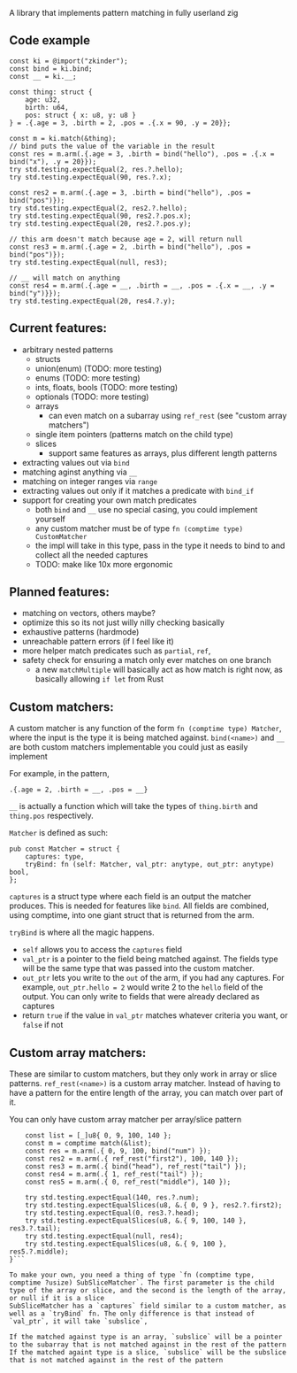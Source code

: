 A library that implements pattern matching in fully userland zig

## Code example
```zig
const ki = @import("zkinder");
const bind = ki.bind;
const __ = ki.__;

const thing: struct {
    age: u32,
    birth: u64,
    pos: struct { x: u8, y: u8 } 
} = .{.age = 3, .birth = 2, .pos = .{.x = 90, .y = 20}};

const m = ki.match(&thing);
// bind puts the value of the variable in the result
const res = m.arm(.{.age = 3, .birth = bind("hello"), .pos = .{.x = bind("x"), .y = 20}});
try std.testing.expectEqual(2, res.?.hello);
try std.testing.expectEqual(90, res.?.x);

const res2 = m.arm(.{.age = 3, .birth = bind("hello"), .pos = bind("pos")});
try std.testing.expectEqual(2, res2.?.hello);
try std.testing.expectEqual(90, res2.?.pos.x);
try std.testing.expectEqual(20, res2.?.pos.y);

// this arm doesn't match because age = 2, will return null
const res3 = m.arm(.{.age = 2, .birth = bind("hello"), .pos = bind("pos")});
try std.testing.expectEqual(null, res3);

// __ will match on anything
const res4 = m.arm(.{.age = __, .birth = __, .pos = .{.x = __, .y = bind("y")}});
try std.testing.expectEqual(20, res4.?.y);
```
## Current features:
- arbitrary nested patterns
  - structs
  - union(enum) (TODO: more testing)
  - enums (TODO: more testing)
  - ints, floats, bools (TODO: more testing)
  - optionals (TODO: more testing)
  - arrays
    - can even match on a subarray using `ref_rest` (see "custom array matchers")
  - single item pointers (patterns match on the child type)
  - slices
    - support same features as arrays, plus different length patterns
- extracting values out via `bind`
- matching aginst anything via `__`
- matching on integer ranges via `range`
- extracting values out only if it matches a predicate with `bind_if`
- support for creating your own match predicates
  - both `bind` and `__` use no special casing, you could implement yourself
  - any custom matcher must be of type `fn (comptime type) CustomMatcher`
  - the impl will take in this type, pass in the type it needs to bind to and collect all the needed captures
  - TODO: make like 10x more ergonomic
## Planned features:
- matching on vectors, others maybe?
- optimize this so its not just willy nilly checking basically
- exhaustive patterns (hardmode)
- unreachable pattern errors (if I feel like it)
- more helper match predicates such as `partial`, `ref`,
- safety check for ensuring a match only ever matches on one branch
  - a new `matchMultiple` will basically act as how match is right now, as basically allowing `if let` from Rust

## Custom matchers:
A custom matcher is any function of the form `fn (comptime type) Matcher`, where the input is the type it is being matched against. `bind(<name>)` and `__` are both custom matchers implementable you could just as easily implement

For example, in the pattern,

`.{.age = 2, .birth = __, .pos = __}`

`__` is actually a function which will take the types of `thing.birth` and `thing.pos` respectively. 

`Matcher` is defined as such:
```zig
pub const Matcher = struct {
    captures: type,
    tryBind: fn (self: Matcher, val_ptr: anytype, out_ptr: anytype) bool,
};
```
`captures` is a struct type where each field is an output the matcher produces. This is needed for features like `bind`. All fields are combined, using comptime, into one giant struct that is returned from the arm.

`tryBind` is where all the magic happens.
- `self` allows you to access the `captures` field
- `val_ptr` is a pointer to the field being matched against. The fields type will be the same type that was passed into the custom matcher.
- `out_ptr` lets you write to the `out` of the arm, if you had any captures. For example, `out_ptr.hello = 2` would write 2 to the `hello` field of the output. You can only write to fields that were already declared as captures
- return `true` if the value in `val_ptr` matches whatever criteria you want, or `false` if not

## Custom array matchers:
These are similar to custom matchers, but they only work in array or slice patterns. `ref_rest(<name>)` is a custom array matcher. Instead of having to have a pattern for the entire length of the array, you can match over part of it.

You can only have custom array matcher per array/slice pattern

```test "match: arrays" {
    const list = [_]u8{ 0, 9, 100, 140 };
    const m = comptime match(&list);
    const res = m.arm(.{ 0, 9, 100, bind("num") });
    const res2 = m.arm(.{ ref_rest("first2"), 100, 140 });
    const res3 = m.arm(.{ bind("head"), ref_rest("tail") });
    const res4 = m.arm(.{ 1, ref_rest("tail") });
    const res5 = m.arm(.{ 0, ref_rest("middle"), 140 });

    try std.testing.expectEqual(140, res.?.num);
    try std.testing.expectEqualSlices(u8, &.{ 0, 9 }, res2.?.first2);
    try std.testing.expectEqual(0, res3.?.head);
    try std.testing.expectEqualSlices(u8, &.{ 9, 100, 140 }, res3.?.tail);
    try std.testing.expectEqual(null, res4);
    try std.testing.expectEqualSlices(u8, &.{ 9, 100 }, res5.?.middle);
}```

To make your own, you need a thing of type `fn (comptime type, comptime ?usize) SubSliceMatcher`. The first parameter is the child type of the array or slice, and the second is the length of the array, or null if it is a slice
SubSliceMatcher has a `captures` field similar to a custom matcher, as well as a `tryBind` fn. The only difference is that instead of `val_ptr`, it will take `subslice`,

If the matched against type is an array, `subslice` will be a pointer to the subarray that is not matched against in the rest of the pattern
If the matched againt type is a slice, `subslice` will be the subslice that is not matched against in the rest of the pattern
